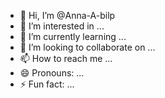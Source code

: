 - 👋 Hi, I’m @Anna-A-bilp
- 👀 I’m interested in ...
- 🌱 I’m currently learning ...
- 💞️ I’m looking to collaborate on ...
- 📫 How to reach me ...
- 😄 Pronouns: ...
- ⚡ Fun fact: ...

<!---
Anna-A-bilp/Anna-A-bilp is a ✨ special ✨ repository because its `README.md` (this file) appears on your GitHub profile.
You can click the Preview link to take a look at your changes.
--->
